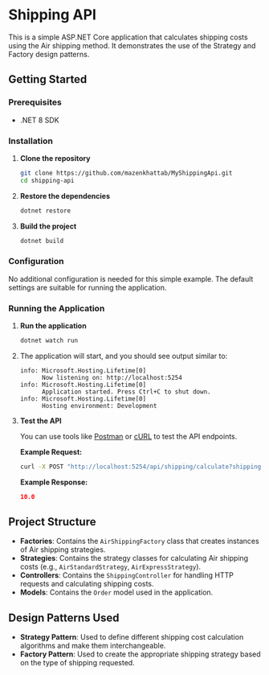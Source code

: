 # Shipping API

This is a simple ASP.NET Core application that calculates shipping costs using the Air shipping method. It demonstrates the use of the Strategy and Factory design patterns.



## Getting Started

### Prerequisites

- .NET 8 SDK 
### Installation

1. **Clone the repository**

    ```bash
    git clone https://github.com/mazenkhattab/MyShippingApi.git
    cd shipping-api
    ```

2. **Restore the dependencies**

    ```bash
    dotnet restore
    ```

3. **Build the project**

    ```bash
    dotnet build
    ```

### Configuration

No additional configuration is needed for this simple example. The default settings are suitable for running the application.

### Running the Application

1. **Run the application**

    ```bash
    dotnet watch run
    ```

2. The application will start, and you should see output similar to:

    ```
    info: Microsoft.Hosting.Lifetime[0]
          Now listening on: http://localhost:5254
    info: Microsoft.Hosting.Lifetime[0]
          Application started. Press Ctrl+C to shut down.
    info: Microsoft.Hosting.Lifetime[0]
          Hosting environment: Development
    ```

3. **Test the API**

    You can use tools like [Postman](https://www.postman.com/) or [cURL](https://curl.se/) to test the API endpoints.

    **Example Request:**

    ```bash
    curl -X POST "http://localhost:5254/api/shipping/calculate?shippingMethod=Air&shippingType=Standard" -H "Content-Type: application/json" -d '{"Id": 1, "Weight": 10, "Distance": 100}'
    ```

    **Example Response:**

    ```json
    10.0
    ```

## Project Structure

- **Factories**: Contains the `AirShippingFactory` class that creates instances of Air shipping strategies.
- **Strategies**: Contains the strategy classes for calculating Air shipping costs (e.g., `AirStandardStrategy`, `AirExpressStrategy`).
- **Controllers**: Contains the `ShippingController` for handling HTTP requests and calculating shipping costs.
- **Models**: Contains the `Order` model used in the application.

## Design Patterns Used

- **Strategy Pattern**: Used to define different shipping cost calculation algorithms and make them interchangeable.
- **Factory Pattern**: Used to create the appropriate shipping strategy based on the type of shipping requested.





